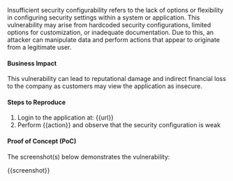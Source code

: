 Insufficient security configurability refers to the lack of options or flexibility in configuring security settings within a system or application. This vulnerability may arise from hardcoded security configurations, limited options for customization, or inadequate documentation. Due to this, an attacker can manipulate data and perform actions that appear to originate from a legitimate user.

#### Business Impact

This vulnerability can lead to reputational damage and indirect financial loss to the company as customers may view the application as insecure.

#### Steps to Reproduce

1. Login to the application at: {{url}}
2. Perform {{action}} and observe that the security configuration is weak

#### Proof of Concept (PoC)

The screenshot(s) below demonstrates the vulnerability:

{{screenshot}}
